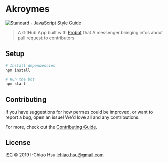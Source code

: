 # Akroymes
[![Standard - JavaScript Style Guide](https://img.shields.io/badge/code_style-standard-brightgreen.svg)](https://standardjs.com/)

> A GitHub App built with [Probot](https://github.com/probot/probot) that A messenger bringing infos about pull request to contributors

## Setup

```sh
# Install dependencies
npm install

# Run the bot
npm start
```

## Contributing

If you have suggestions for how permes could be improved, or want to report a bug, open an issue! We'd love all and any contributions.

For more, check out the [Contributing Guide](CONTRIBUTING.md).

## License

[ISC](LICENSE) © 2019 I-Chiao Hsu <ichiao.hsu@gmail.com>
